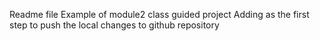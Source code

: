 Readme file
Example of module2 class guided project
Adding as the first step to push the local changes to github repository